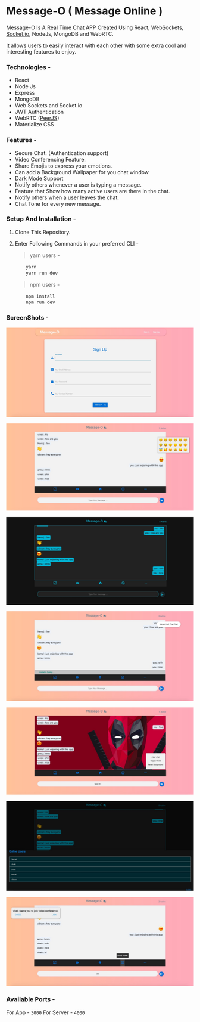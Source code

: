 # Message-O ( Message Online )

Message-O Is A Real Time Chat APP Created Using React, WebSockets, [Socket.io](https://socket.io/ "socket.io library"), NodeJs, MongoDB and WebRTC.

It allows users to easily interact with each other with some extra cool and interesting features to enjoy.

### Technologies -

- React
- Node Js
- Express
- MongoDB
- Web Sockets and Socket.io
- JWT Authentication
- WebRTC ([PeerJS](https://peerjs.com/))
- Materialize CSS

### Features -

- Secure Chat. (Authentication support)
- Video Conferencing Feature.
- Share Emojis to express your emotions.
- Can add a Background Wallpaper for you chat window
- Dark Mode Support
- Notify others whenever a user is typing a message.
- Feature that Show how many active users are there in the chat.
- Notify others when a user leaves the chat.
- Chat Tone for every new message.

### Setup And Installation -

1. Clone This Repository.
2. Enter Following Commands in your preferred CLI -
    > yarn users -
    ```js
        yarn
        yarn run dev
    ```
    > npm users -

    ```js
        npm install
        npm run dev
    ```

### ScreenShots -

![screenshots1](/screenshots/screenshot1.jpg)

![screenshots3](/screenshots/screenshot3.jpg)

![screenshots4](/screenshots/screenshot4.jpg)

![screenshots2](/screenshots/screenshot2.jpg)

![screenshots5](/screenshots/screenshot5.jpg)

![screenshots7](/screenshots/screenshot7.jpg)

![screenshots6](/screenshots/screenshot6.jpg)

### Available Ports -

For App - `3000`
For Server - `4000` 
